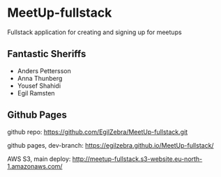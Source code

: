 # MeetUp-fullstack

Fullstack application for creating and signing up for meetups

## Fantastic Sheriffs

- Anders Pettersson 
- Anna Thunberg
- Yousef Shahidi
- Egil Ramsten

## Github Pages
github repo: https://github.com/EgilZebra/MeetUp-fullstack.git


github pages, dev-branch: https://egilzebra.github.io/MeetUp-fullstack/


AWS S3, main deploy:  http://meetup-fullstack.s3-website.eu-north-1.amazonaws.com/
